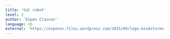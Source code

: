 ```yaml
---
title: 'Gal robot'
level: 2
author: 'Espen Clausen'
language: nb
external: 'https://espenec.files.wordpress.com/2015/09/lego-mindstorms-del-2-3.pdf'
---
```

